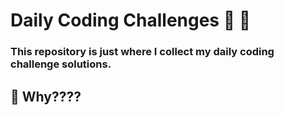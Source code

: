 # Daily Coding Challenges :brain: :muscle:
### This repository is just where I collect my daily coding challenge solutions.

## :raised_eyebrow: Why????
